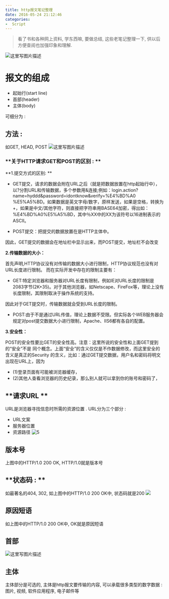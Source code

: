 ```yaml
---
title: http报文笔记整理
date: 2016-05-24 21:12:46
categories:
-  Script
---
```


> 看了书和各种网上资料, 学东西嘛, 要做总结, 这些老笔记整理一下, 供以后方便查阅也加强印象和理解.

![这里写图片描述](http://img.blog.csdn.net/20170830060728031?watermark/2/text/aHR0cDovL2Jsb2cuY3Nkbi5uZXQvbm9zaXg=/font/5a6L5L2T/fontsize/400/fill/I0JBQkFCMA==/dissolve/70/gravity/SouthEast)
# **报文的组成**


- 起始行(start line)
- 首部(header)
- 主体(body)

可细分为 : 

## **方法** : 
如GET, HEAD, POST
![这里写图片描述](http://img.blog.csdn.net/20170830061634966?watermark/2/text/aHR0cDovL2Jsb2cuY3Nkbi5uZXQvbm9zaXg=/font/5a6L5L2T/fontsize/400/fill/I0JBQkFCMA==/dissolve/70/gravity/SouthEast)


<!-- more -->

### **关于HTTP请求GET和POST的区别 : **

**1.提交方式的区别: **


- GET提交，请求的数据会附在URL之后（就是把数据放置在http起始行中），以?分割URL和传输数据，多个参数用&连接;例如：login.action?name=hyddd&password=idontknow&verify=%E4%BD%A0 %E5%A5%BD。如果数据是英文字母/数字，原样发送，如果是空格，转换为+，如果是中文/其他字符，则直接把字符串用BASE64加密，得出如： %E4%BD%A0%E5%A5%BD，其中％XX中的XX为该符号以16进制表示的ASCII。

- POST提交：把提交的数据放置在是HTTP主体中。

因此，GET提交的数据会在地址栏中显示出来，而POST提交，地址栏不会改变


**2.传输数据的大小：**

首先声明,HTTP协议没有对传输的数据大小进行限制，HTTP协议规范也没有对URL长度进行限制。 而在实际开发中存在的限制主要有：

- GET:特定浏览器和服务器对URL长度有限制，例如IE对URL长度的限制是2083字节(2K+35)。对于其他浏览器，如Netscape、FireFox等，理论上没有长度限制，其限制取决于操作系统的支持。

因此对于GET提交时，传输数据就会受到URL长度的限制。

- POST:由于不是通过URL传值，理论上数据不受限。但实际各个WEB服务器会规定对post提交数据大小进行限制，Apache、IIS6都有各自的配置。

 

**3.安全性：**

POST的安全性要比GET的安全性高。注意：这里所说的安全性和上面GET提到的“安全”不是
同个概念。上面“安全”的含义仅仅是不作数据修改，而这里安全的含义是真正的Security
的含义，比如：通过GET提交数据，用户名和密码将明文出现在URL上，因为

- (1)登录页面有可能被浏览器缓存， 
- (2)其他人查看浏览器的历史纪录，那么别人就可以拿到你的账号和密码了，



## **请求URL **
URL是浏览器寻找信息时所需的资源位置 .
URL分为三个部分 : 

- URL文案
- 服务器位置
- 资源路径
![5](http://img.blog.csdn.net/20170830063116038?watermark/2/text/aHR0cDovL2Jsb2cuY3Nkbi5uZXQvbm9zaXg=/font/5a6L5L2T/fontsize/400/fill/I0JBQkFCMA==/dissolve/70/gravity/SouthEast)
 
## **版本号**
上图中的HTTP/1.0 200 OK, HTTP/1.0就是版本号

## **状态码 : **
如最著名的404, 302, 如上图中的HTTP/1.0 200 OK中, 状态码就是200
  ![](http://img.blog.csdn.net/20170830061832111?watermark/2/text/aHR0cDovL2Jsb2cuY3Nkbi5uZXQvbm9zaXg=/font/5a6L5L2T/fontsize/400/fill/I0JBQkFCMA==/dissolve/70/gravity/SouthEast)
  
## **原因短语**
 如上图中的HTTP/1.0 200 OK中, OK就是原因短语
 
## **首部**
![这里写图片描述](http://img.blog.csdn.net/20170830062551108?watermark/2/text/aHR0cDovL2Jsb2cuY3Nkbi5uZXQvbm9zaXg=/font/5a6L5L2T/fontsize/400/fill/I0JBQkFCMA==/dissolve/70/gravity/SouthEast)

## **主体**
主体部分是可选的, 主体是http报文要传输的内容, 可以承载很多类型的数字数据 : 图片, 视频, 软件应用程序, 电子邮件等

